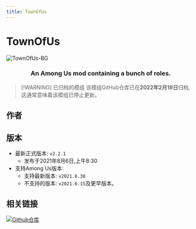 ```yaml
---
title: TownOfUs
---
```

# TownOfUs <Badge type="warning" text="已归档的模组" />
![TownOfUs-BG](/Image/TownOfUs.png)

<div align="center">
<h3>An Among Us mod containing a bunch of roles.</h3>
</div>

> [!WARNING] 已归档的模组
> 该模组GitHub仓库已在**2022年2月19日**归档,这通常意味着该模组已停止更新。

<script setup>
import { VPTeamMembers } from 'vitepress/theme'

const members = [
  {
    avatar: '/Image/Slushie.png',
    name: 'Slushie',
    title: '开发者',
    links: [
      { icon: 'github', link: 'https://github.com/slushiegoose' },
    ]
  }
]
</script>

## 作者

<div align="center">
<VPTeamMembers size="small" :members="members" />
</div>

## 版本
- 最新正式版本: `v2.2.1`
  - 发布于2021年8月6日,上午8:30
- 支持Among Us版本:
    - 支持最新版本: `v2021.6.30`
    - 不支持的版本: `v2021.6.15`及更早版本。

## 相关链接
[![Github仓库](https://badgen.net/badge/Github/Repository/github?icon=github)](https://github.com/slushiegoose/Town-Of-Us)